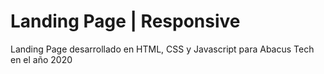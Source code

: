 # Landing Page | Responsive

Landing Page desarrollado en HTML, CSS y Javascript para Abacus Tech en el año 2020